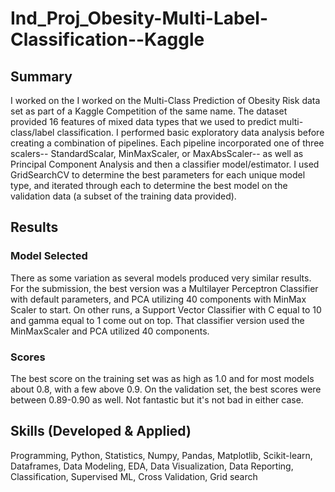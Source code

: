 # Ind_Proj_Obesity-Multi-Label-Classification--Kaggle
    
## Summary
I worked on the I worked on the Multi-Class Prediction of Obesity Risk data set as part of a Kaggle Competition of the same name.  The dataset provided 16 features of mixed data types that we used to predict multi-class/label classification.  I performed basic exploratory data analysis before creating a combination of pipelines.  Each pipeline incorporated one of three scalers-- StandardScalar, MinMaxScaler, or MaxAbsScaler-- as well as Principal Component Analysis and then a classifier model/estimator.  I used GridSearchCV to determine the best parameters for each unique model type, and iterated through each to determine the best model on the validation data (a subset of the training data provided).  

## Results
### Model Selected
There as some variation as several models produced very similar results.  For the submission, the best version was a Multilayer Perceptron Classifier with default parameters, and PCA utilizing 40 components with MinMax Scaler to start. On other runs, a Support Vector Classifier with C equal to 10 and gamma equal to 1 come out on top. That classifier version used the MinMaxScaler and PCA utilized 40 components. 

### Scores
The best score on the training set was as high as 1.0 and for most models about 0.8, with a few above 0.9.  On the validation set, the best scores were between 0.89-0.90 as well. Not fantastic but it's not bad in either case.

## Skills (Developed & Applied)
Programming, Python, Statistics, Numpy, Pandas, Matplotlib, Scikit-learn, Dataframes, Data Modeling, EDA, Data Visualization, Data Reporting, Classification, Supervised ML, Cross Validation, Grid search

